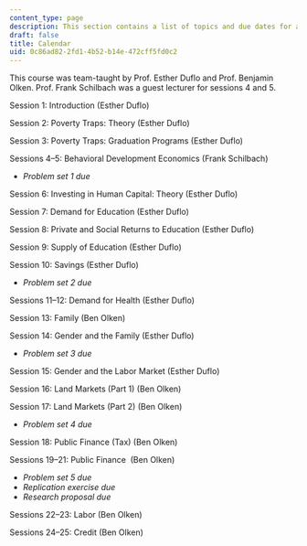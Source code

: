 ```yaml
---
content_type: page
description: This section contains a list of topics and due dates for assignments.
draft: false
title: Calendar
uid: 0c86ad82-2fd1-4b52-b14e-472cff5fd0c2
---
```

This course was team-taught by Prof. Esther Duflo and Prof. Benjamin Olken. Prof. Frank Schilbach was a guest lecturer for sessions 4 and 5. 

Session 1: Introduction (Esther Duflo)

Session 2: Poverty Traps: Theory (Esther Duflo)

Session 3: Poverty Traps: Graduation Programs (Esther Duflo)

Sessions 4–5: Behavioral Development Economics (Frank Schilbach)

- *Problem set 1 due*

Session 6: Investing in Human Capital: Theory (Esther Duflo)

Session 7: Demand for Education (Esther Duflo)

Session 8: Private and Social Returns to Education (Esther Duflo)

Session 9: Supply of Education (Esther Duflo)

Session 10: Savings (Esther Duflo)

- *Problem set 2 due*

Sessions 11–12: Demand for Health (Esther Duflo)

Session 13: Family (Ben Olken)

Session 14: Gender and the Family (Esther Duflo)

- *Problem set 3 due*

Session 15: Gender and the Labor Market (Esther Duflo)

Session 16: Land Markets (Part 1) (Ben Olken)

Session 17: Land Markets (Part 2) (Ben Olken)

- *Problem set 4 due*

Session 18: Public Finance (Tax) (Ben Olken)

Sessions 19–21: Public Finance  (Ben Olken)

- *Problem set 5 due*
- *Replication exercise due*
- *Research proposal due*

Sessions 22–23: Labor (Ben Olken)

Sessions 24–25: Credit (Ben Olken)